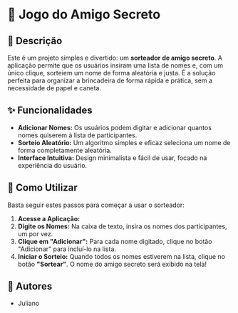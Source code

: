 # 🎁 Jogo do Amigo Secreto

## 📝 Descrição

Este é um projeto simples e divertido: um **sorteador de amigo secreto**. A aplicação permite que os usuários insiram uma lista de nomes e, com um único clique, sorteiem um nome de forma aleatória e justa. É a solução perfeita para organizar a brincadeira de forma rápida e prática, sem a necessidade de papel e caneta.

## ✨ Funcionalidades

  - **Adicionar Nomes:** Os usuários podem digitar e adicionar quantos nomes quiserem à lista de participantes.
  - **Sorteio Aleatório:** Um algoritmo simples e eficaz seleciona um nome de forma completamente aleatória.
  - **Interface Intuitiva:** Design minimalista e fácil de usar, focado na experiência do usuário.

## 🚀 Como Utilizar

Basta seguir estes passos para começar a usar o sorteador:

1.  **Acesse a Aplicação:** 
2.  **Digite os Nomes:** Na caixa de texto, insira os nomes dos participantes, um por vez.
3.  **Clique em "Adicionar":** Para cada nome digitado, clique no botão "Adicionar" para incluí-lo na lista.
4.  **Iniciar o Sorteio:** Quando todos os nomes estiverem na lista, clique no botão **"Sortear"**. O nome do amigo secreto será exibido na tela\!

## 🤝 Autores

  - Juliano
